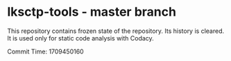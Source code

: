 # lksctp-tools - master branch

This repository contains frozen state of the repository.
Its history is cleared. It is used only for static code
analysis with Codacy.

Commit Time: 1709450160